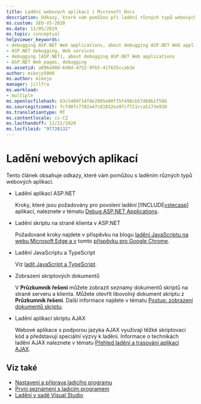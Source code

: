 ```yaml
---
title: Ladění webových aplikací | Microsoft Docs
description: Odkazy, které vám pomůžou při ladění různých typů webových aplikací, jako jsou aplikace ASP.NET, aplikace pro JavaScript a TypeScript nebo aplikace skriptu AJAX
ms.custom: SEO-VS-2020
ms.date: 11/05/2019
ms.topic: conceptual
helpviewer_keywords:
- debugging ASP.NET Web applications, about debugging ASP.NET Web applications
- ASP.NET debugging, Web services
- debugging [ASP.NET], about debugging ASP.NET Web applications
- ASP.NET Web pages, debugging
ms.assetid: a096a90d-6d0d-4752-9fb5-417635ccab3e
author: mikejo5000
ms.author: mikejo
manager: jillfra
ms.workload:
- multiple
ms.openlocfilehash: 63c5409f14fde2805e80f35f498cb57d68b1f58b
ms.sourcegitcommit: fcfd0fc7702a47c81832ea97cf721cca5173e930
ms.translationtype: MT
ms.contentlocale: cs-CZ
ms.lasthandoff: 12/22/2020
ms.locfileid: "97728132"
---
```

# <a name="debugging-web-applications"></a>Ladění webových aplikací

Tento článek obsahuje odkazy, které vám pomůžou s laděním různých typů webových aplikací.

- Ladění aplikací ASP.NET

  Kroky, které jsou požadovány pro povolení ladění [!INCLUDE[vstecasp](../code-quality/includes/vstecasp_md.md)] aplikací, naleznete v tématu [Debug ASP.NET Applications](how-to-enable-debugging-for-aspnet-applications.md).

- Ladění skriptu na straně klienta v ASP.NET

  Požadované kroky najdete v příspěvku na blogu [ladění JavaScriptu na webu Microsoft Edge a v](https://devblogs.microsoft.com/visualstudio/debug-javascript-in-microsoft-edge-from-visual-studio/) tomto [příspěvku pro Google Chrome](https://devblogs.microsoft.com/aspnet/client-side-debugging-of-asp-net-projects-in-google-chrome).

- Ladění JavaScriptu a TypeScript

  Viz [ladit JavaScript a TypeScript](../javascript/debug-nodejs.md).

- Zobrazení skriptových dokumentů

  V **Průzkumník řešení** můžete zobrazit seznamy dokumentů skriptů na straně serveru a klienta. Můžete otevřít libovolný dokument skriptu z **Průzkumník řešení**. Další informace najdete v tématu [Postup: zobrazení dokumentů skriptu](../debugger/how-to-view-script-documents.md).

- Ladění aplikací skriptu AJAX

  Webové aplikace s podporou jazyka AJAX využívají těžké skriptovací kód a představují speciální výzvy k ladění. Informace o technikách ladění AJAX naleznete v tématu [Přehled ladění a trasování aplikací AJAX](/previous-versions/bb398817(v=vs.140)).

## <a name="see-also"></a>Viz také

- [Nastavení a příprava ladicího programu](../debugger/debugger-settings-and-preparation.md)
- [První seznámení s ladicím programem](../debugger/debugger-feature-tour.md)
- [Ladění v sadě Visual Studio](../debugger/index.yml)